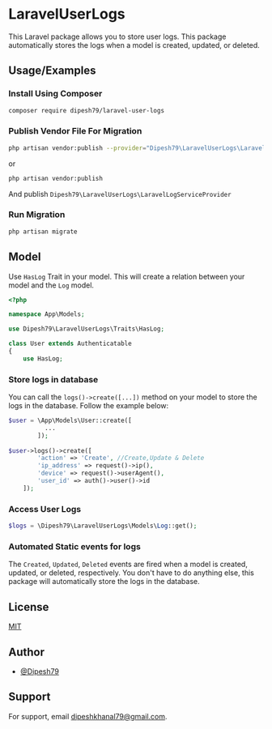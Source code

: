 
# LaravelUserLogs

This Laravel package allows you to store user logs.
This package automatically stores the logs when a model is created, updated, or deleted.


## Usage/Examples
### Install Using Composer
```bash
composer require dipesh79/laravel-user-logs
```

### Publish Vendor File For Migration
```bash
php artisan vendor:publish --provider="Dipesh79\LaravelUserLogs\LaravelLogServiceProvider"
```
or 
```bash
php artisan vendor:publish
```
And publish `Dipesh79\LaravelUserLogs\LaravelLogServiceProvider`

### Run Migration

```bash
php artisan migrate
```


## Model
Use ```HasLog``` Trait in your model. This will create a relation between your model and the `Log` model.

```php
<?php

namespace App\Models;

use Dipesh79\LaravelUserLogs\Traits\HasLog;

class User extends Authenticatable
{
    use HasLog;
```

### Store logs in database

You can call the `logs()->create([...])` method on your model to store the logs in the database.
Follow the example below:

```php
$user = \App\Models\User::create([
          ...
        ]);
        
$user->logs()->create([
        'action' => 'Create', //Create,Update & Delete
        'ip_address' => request()->ip(),
        'device' => request()->userAgent(),
        'user_id' => auth()->user()->id
    ]);
```

### Access User Logs
```php
$logs = \Dipesh79\LaravelUserLogs\Models\Log::get();
```

### Automated Static events for logs

The `Created`, `Updated`, `Deleted` events are fired when a model is created, updated, or deleted, respectively.
You don't have to do anything else, this package will automatically store the logs in the database.

## License

[MIT](https://choosealicense.com/licenses/mit/)


## Author

- [@Dipesh79](https://www.github.com/Dipesh79)


## Support

For support, email dipeshkhanal79@gmail.com.

